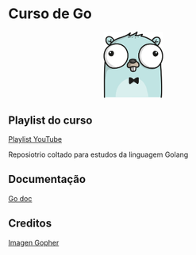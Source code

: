# Curso de Go

<div align="center">
  <img src="BLUE_GOPHER.png" width="120" />
</div>

## Playlist do curso

[Playlist YouTube](https://www.youtube.com/playlist?list=PLCKpcjBB_VlBsxJ9IseNxFllf-UFEXOdg)

Reposiotrio coltado para estudos da linguagem Golang

## Documentação

[Go doc](https://go.dev/doc/)

## Creditos

[Imagen Gopher](https://github.com/ashleymcnamara/gophers)
